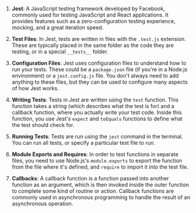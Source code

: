 1. **Jest**: A JavaScript testing framework developed by Facebook, commonly used for testing JavaScript and React applications. It provides features such as a zero-configuration testing experience, mocking, and a great iteration speed.

2. **Test Files**: In Jest, tests are written in files with the `.test.js` extension. These are typically placed in the same folder as the code they are testing, or in a special `__tests__` folder.

3. **Configuration Files**: Jest uses configuration files to understand how to run your tests. These could be a `package.json` file (if you're in a Node.js environment) or a `jest.config.js` file. You don't always need to add anything to these files, but they can be used to configure many aspects of how Jest works.

4. **Writing Tests**: Tests in Jest are written using the `test` function. This function takes a string (which describes what the test is for) and a callback function, where you actually write your test code. Inside this function, you use Jest's `expect` and `toEquals` functions to define what the test should check for.

5. **Running Tests**: Tests are run using the `jest` command in the terminal. You can run all tests, or specify a particular test file to run.

6. **Module Exports and Requires**: In order to test functions in separate files, you need to use Node.js's `module.exports` to export the function from the file where it's defined, and `require` to import it into the test file.

7. **Callbacks**: A callback function is a function passed into another function as an argument, which is then invoked inside the outer function to complete some kind of routine or action. Callback functions are commonly used in asynchronous programming to handle the result of an asynchronous operation.